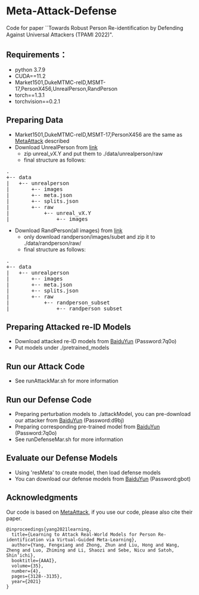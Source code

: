 # Meta-Attack-Defense
Code for paper ``Towards Robust Person Re-identiﬁcation by Defending Against Universal Attackers (TPAMI 2022)".
## Requirements：
- python 3.7.9
- CUDA==11.2
- Market1501,DukeMTMC-reID,MSMT-17,PersonX456,UnrealPerson,RandPerson
- torch==1.3.1
- torchvision==0.2.1
## Preparing Data
- Market1501,DukeMTMC-reID,MSMT-17,PersonX456 are the same as [MetaAttack](https://github.com/FlyingRoastDuck/MetaAttack_AAAI21) described
- Download UnrealPerson from [link](https://github.com/FlyHighest/UnrealPerson)
    - zip unreal_vX.Y and put them to ./data/unrealperson/raw
    - final structure as follows:
<pre>
.
+-- data 
|   +-- unrealperson
|       +-- images
|       +-- meta.json
|       +-- splits.json
|       +-- raw
|           +-- unreal_vX.Y
|               +-- images
</pre>
 - Download RandPerson(all images) from [link](https://github.com/VideoObjectSearch/RandPerson)
    - only download randperson/images/subet and zip it to ./data/randperson/raw/
    - final structure as follows:
 <pre>
.
+-- data 
|   +-- unrealperson
|       +-- images
|       +-- meta.json
|       +-- splits.json
|       +-- raw
|           +-- randperson_subset
|               +-- randperson_subset
</pre>   
## Preparing Attacked re-ID Models
- Download attacked re-ID models from [BaiduYun](https://pan.baidu.com/s/1mR9AnJ4mMmSaPIzUE09rUg) (Password:7q0o)
- Put models under ./pretrained_models
## Run our Attack Code
- See runAttackMar.sh for more information
## Run our Defense Code
- Preparing perturbation models to ./attackModel, you can pre-download our attacker from [BaiduYun](https://pan.baidu.com/s/1mkC1cymEQVdMksUBQzJE_w) (Password:d9bj)
- Preparing corresponding pre-trained model from [BaiduYun](https://pan.baidu.com/s/1mR9AnJ4mMmSaPIzUE09rUg) (Password:7q0o)
- See runDefenseMar.sh for more information
## Evaluate our Defense Models
- Using 'resMeta' to create model, then load defense models 
- You can download our defense models from [BaiduYun](https://pan.baidu.com/s/1sU6VV9sUCeWG8jJiZ_wxCA) (Password:gbot)
## Acknowledgments
Our code is based on [MetaAttack](https://github.com/FlyingRoastDuck/MetaAttack_AAAI21), 
if you use our code, please also cite their paper.
```
@inproceedings{yang2021learning,
  title={Learning to Attack Real-World Models for Person Re-identification via Virtual-Guided Meta-Learning},
  author={Yang, Fengxiang and Zhong, Zhun and Liu, Hong and Wang, Zheng and Luo, Zhiming and Li, Shaozi and Sebe, Nicu and Satoh, Shin’ichi},
  booktitle={AAAI},
  volume={35},
  number={4},
  pages={3128--3135},
  year={2021}
}
```










